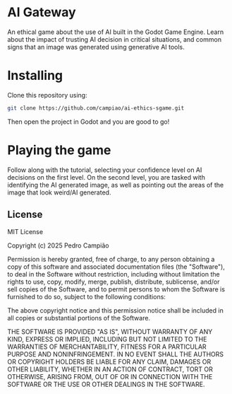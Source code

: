 # AI Gateway

An ethical game about the use of AI built in the Godot Game Engine. Learn about the impact of trusting AI decision in critical situations, and common signs that an image was generated using generative AI tools.

# Installing

Clone this repository using:
```bash
git clone https://github.com/campiao/ai-ethics-sgame.git
```
Then open the project in Godot and you are good to go!

# Playing the game

Follow along with the tutorial, selecting your confidence level on AI decisions on the first level. On the second level, you are tasked with identifying the AI generated image, as well as pointing out the areas of the image that look weird/AI generated.

## License
MIT License

Copyright (c) 2025 Pedro Campião

Permission is hereby granted, free of charge, to any person obtaining a copy
of this software and associated documentation files (the "Software"), to deal
in the Software without restriction, including without limitation the rights
to use, copy, modify, merge, publish, distribute, sublicense, and/or sell
copies of the Software, and to permit persons to whom the Software is
furnished to do so, subject to the following conditions:

The above copyright notice and this permission notice shall be included in all
copies or substantial portions of the Software.

THE SOFTWARE IS PROVIDED "AS IS", WITHOUT WARRANTY OF ANY KIND, EXPRESS OR
IMPLIED, INCLUDING BUT NOT LIMITED TO THE WARRANTIES OF MERCHANTABILITY,
FITNESS FOR A PARTICULAR PURPOSE AND NONINFRINGEMENT. IN NO EVENT SHALL THE
AUTHORS OR COPYRIGHT HOLDERS BE LIABLE FOR ANY CLAIM, DAMAGES OR OTHER
LIABILITY, WHETHER IN AN ACTION OF CONTRACT, TORT OR OTHERWISE, ARISING FROM,
OUT OF OR IN CONNECTION WITH THE SOFTWARE OR THE USE OR OTHER DEALINGS IN THE
SOFTWARE.
